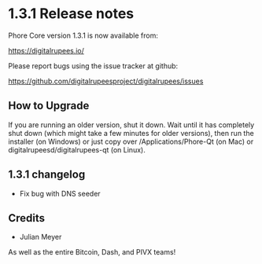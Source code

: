 1.3.1 Release notes
====================

Phore Core version 1.3.1 is now available from:

  https://digitalrupees.io/

Please report bugs using the issue tracker at github:

  https://github.com/digitalrupeesproject/digitalrupees/issues


How to Upgrade
--------------

If you are running an older version, shut it down. Wait until it has completely
shut down (which might take a few minutes for older versions), then run the
installer (on Windows) or just copy over /Applications/Phore-Qt (on Mac) or
digitalrupeesd/digitalrupees-qt (on Linux).


1.3.1 changelog
----------------

- Fix bug with DNS seeder


Credits
--------

- Julian Meyer

As well as the entire Bitcoin, Dash, and PIVX teams!